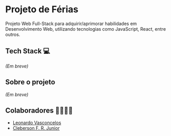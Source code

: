 # Projeto de Férias
Projeto Web Full-Stack para adquirir/aprimorar habilidades em Desenvolvimento Web, utilizando tecnologias como JavaScript, React, entre outros.

## Tech Stack 💻
_(Em breve)_

## Sobre o projeto
_(Em breve)_

## Colaboradores 👨‍👩‍👧‍👦
- [Leonardo Vasconcelos](https://github.com/leonardofv)
- [Cleberson F. R. Junior](https://github.com/cleberson-dev)
